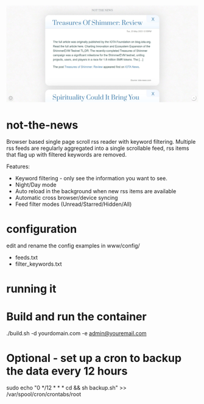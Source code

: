 ![image](screenshot.jpg)

# not-the-news
Browser based single page scroll rss reader with keyword filtering.
Multiple rss feeds are regularly aggregated into a single scrollable feed, rss items that flag up with filtered keywords are removed.

Features:
- Keyword filtering - only see the information you want to see.
- Night/Day mode
- Auto reload in the background when new rss items are available
- Automatic cross browser/device syncing
- Feed filter modes (Unread/Starred/Hidden/All)

# configuration

edit and rename the config examples in
www/config/
- feeds.txt
- filter_keywords.txt

# running it

# Build and run the container
./build.sh -d yourdomain.com -e admin@youremail.com

# Optional - set up a cron to backup the data every 12 hours

sudo echo "0 */12 * * * cd <FOLDER WHERE NOT-THE-NEWS IS LOCATED> && sh backup.sh" >> /var/spool/cron/crontabs/root
